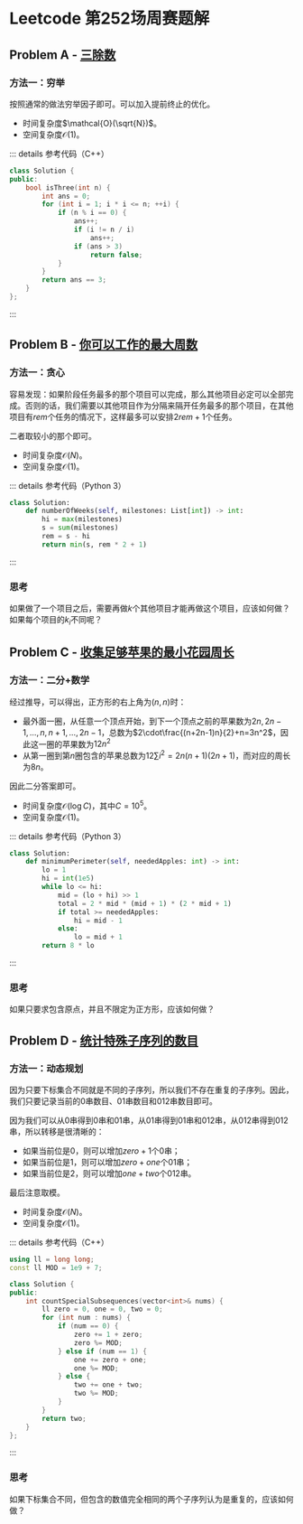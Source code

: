 # Leetcode 第252场周赛题解

## Problem A - [三除数](https://leetcode.cn/problems/three-divisors/)

### 方法一：穷举

按照通常的做法穷举因子即可。可以加入提前终止的优化。

- 时间复杂度$\mathcal{O}(\sqrt{N})$。
- 空间复杂度$\mathcal{O}(1)$。

::: details 参考代码（C++）

```cpp
class Solution {
public:
    bool isThree(int n) {
        int ans = 0;
        for (int i = 1; i * i <= n; ++i) {
            if (n % i == 0) {
                ans++;
                if (i != n / i)
                    ans++;
                if (ans > 3)
                    return false;
            }
        }
        return ans == 3;
    }
};
```

:::

## Problem B - [你可以工作的最大周数](https://leetcode.cn/problems/maximum-number-of-weeks-for-which-you-can-work/)

### 方法一：贪心

容易发现：如果阶段任务最多的那个项目可以完成，那么其他项目必定可以全部完成。否则的话，我们需要以其他项目作为分隔来隔开任务最多的那个项目，在其他项目有$rem$个任务的情况下，这样最多可以安排$2rem + 1$个任务。

二者取较小的那个即可。

- 时间复杂度$\mathcal{O}(N)$。
- 空间复杂度$\mathcal{O}(1)$。

::: details 参考代码（Python 3）

```python
class Solution:
    def numberOfWeeks(self, milestones: List[int]) -> int:
        hi = max(milestones)
        s = sum(milestones)
        rem = s - hi
        return min(s, rem * 2 + 1)
```

:::

### 思考

如果做了一个项目之后，需要再做$k$个其他项目才能再做这个项目，应该如何做？如果每个项目的$k_i$不同呢？

## Problem C - [收集足够苹果的最小花园周长](https://leetcode.cn/problems/minimum-garden-perimeter-to-collect-enough-apples/)

### 方法一：二分+数学

经过推导，可以得出，正方形的右上角为$(n,n)$时：

- 最外面一圈，从任意一个顶点开始，到下一个顶点之前的苹果数为$2n,2n-1,\dots,n,n+1,\dots,2n-1$，总数为$2\cdot\frac{(n+2n-1)n}{2}+n=3n^2$，因此这一圈的苹果数为$12n^2$
- 从第一圈到第$n$圈包含的苹果总数为$12\sum i^2=2n(n+1)(2n+1)$，而对应的周长为$8n$。

因此二分答案即可。

- 时间复杂度$\mathcal{O}(\log C)$，其中$C=10^5$。
- 空间复杂度$\mathcal{O}(1)$。

::: details 参考代码（Python 3）

```python
class Solution:
    def minimumPerimeter(self, neededApples: int) -> int:
        lo = 1
        hi = int(1e5)
        while lo <= hi:
            mid = (lo + hi) >> 1
            total = 2 * mid * (mid + 1) * (2 * mid + 1)
            if total >= neededApples:
                hi = mid - 1
            else:
                lo = mid + 1
        return 8 * lo
```

:::

### 思考

如果只要求包含原点，并且不限定为正方形，应该如何做？

## Problem D - [统计特殊子序列的数目](https://leetcode.cn/problems/count-number-of-special-subsequences/)

### 方法一：动态规划

因为只要下标集合不同就是不同的子序列，所以我们不存在重复的子序列。因此，我们只要记录当前的$0$串数目、$01$串数目和$012$串数目即可。

因为我们可以从$0$串得到$0$串和$01$串，从$01$串得到$01$串和$012$串，从$012$串得到$012$串，所以转移是很清晰的：

- 如果当前位是$0$，则可以增加$zero+1$个$0$串；
- 如果当前位是$1$，则可以增加$zero+one$个$01$串；
- 如果当前位是$2$，则可以增加$one+two$个$012$串。

最后注意取模。

- 时间复杂度$\mathcal{O}(N)$。
- 空间复杂度$\mathcal{O}(1)$。

::: details 参考代码（C++）

```cpp
using ll = long long;
const ll MOD = 1e9 + 7;

class Solution {
public:
    int countSpecialSubsequences(vector<int>& nums) {
        ll zero = 0, one = 0, two = 0;
        for (int num : nums) {
            if (num == 0) {
                zero += 1 + zero;
                zero %= MOD;
            } else if (num == 1) {
                one += zero + one;
                one %= MOD;
            } else {
                two += one + two;
                two %= MOD;
            }
        }
        return two;
    }
};
```

:::

### 思考

如果下标集合不同，但包含的数值完全相同的两个子序列认为是重复的，应该如何做？

<Utterances />
